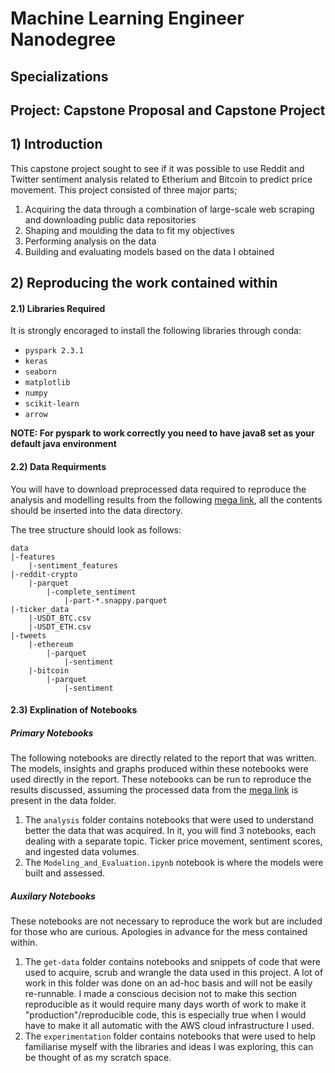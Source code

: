 # Machine Learning Engineer Nanodegree
## Specializations
## Project: Capstone Proposal and Capstone Project

## 1) Introduction
This capstone project sought to see if it was possible to use Reddit and Twitter sentiment analysis related to Etherium and Bitcoin to predict price movement. This project consisted of three major parts;

1) Acquiring the data through a combination of large-scale web scraping and downloading public data repositories
2) Shaping and moulding the data to fit my objectives
3) Performing analysis on the data
4) Building and evaluating models based on the data I obtained 


## 2) Reproducing the work contained within

#### 2.1) Libraries Required
It is strongly encoraged to install the following libraries through conda:

* `pyspark 2.3.1`
* `keras`
* `seaborn`
* `matplotlib`
* `numpy`
* `scikit-learn`
* `arrow`

**NOTE: For pyspark to work correctly you need to have java8 set as your default java environment**

#### 2.2) Data Requirments 
You will have to download preprocessed data required to reproduce the analysis and modelling results from the following [mega link](https://mega.nz/#F!6P4F2SyS!uoysyVGVysVy0UU-DJFx7Q), all the contents should be inserted into the data directory.

The tree structure should look as follows:

```
data
|-features
    |-sentiment_features
|-reddit-crypto
    |-parquet
        |-complete_sentiment
            |-part-*.snappy.parquet
|-ticker_data
    |-USDT_BTC.csv
    |-USDT_ETH.csv
|-tweets
    |-ethereum
        |-parquet
            |-sentiment
    |-bitcoin
        |-parquet
            |-sentiment
```

#### 2.3) Explination of Notebooks

##### Primary Notebooks
The following notebooks are directly related to the report that was written. The models, insights and graphs produced within these notebooks were used directly in the report. These notebooks can be run to reproduce the results discussed, assuming the processed data from the [mega link](https://mega.nz/#F!6P4F2SyS!uoysyVGVysVy0UU-DJFx7Q) is present in the data folder.

1) The `analysis` folder contains notebooks that were used to understand better the data that was acquired. In it, you will find 3 notebooks, each dealing with a separate topic. Ticker price movement, sentiment scores, and ingested data volumes.  
2) The `Modeling_and_Evaluation.ipynb` notebook is where the models were built and assessed. 


##### Auxilary Notebooks
These notebooks are not necessary to reproduce the work but are included for those who are curious. Apologies in advance for the mess contained within. 


1) The `get-data` folder contains notebooks and snippets of code that were used to acquire, scrub and wrangle the data used in this project. A lot of work in this folder was done on an ad-hoc basis and will not be easily re-runnable. I made a conscious decision not to make this section reproducible as it would require many days worth of work to make it "production"/reproducible code, this is especially true when I would have to make it all automatic with the AWS cloud infrastructure I used.
2) The `experimentation` folder contains notebooks that were used to help familiarise myself with the libraries and ideas I was exploring, this can be thought of as my scratch space. 
